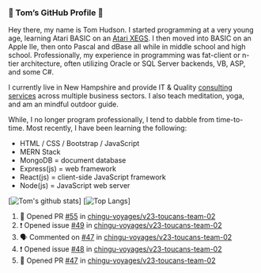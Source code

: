 ### 👋 Tom’s GitHub Profile 👋

Hey there, my name is Tom Hudson. I started programming at a very young age, learning Atari BASIC on an [Atari XEGS](https://en.wikipedia.org/wiki/Atari_XEGS). I then moved into BASIC on an Apple IIe, then onto Pascal and dBase all while in middle school and high school. Professionally, my experience in programming was fat-client or n-tier architecture, often utilizing Oracle or SQL Server backends, VB, ASP, and some C#.


I currently live in New Hampshire and provide IT & Quality [consulting services](https://www.linkedin.com/in/hudsonthomas/) across multiple business sectors. I also teach meditation, yoga, and am an mindful outdoor guide.

While, I no longer program professionally, I tend to dabble from time-to-time. Most recently, I have been learning the following:

- HTML / CSS / Bootstrap / JavaScript
- MERN Stack
- MongoDB = document database
- Express(js) = web framework
- React(js) = client-side JavaScript framework
- Node(js) = JavaScript web server

[![Tom's github stats](https://github-readme-stats.vercel.app/api?username=tomrhudson&count_private=true?theme=merko&show_icons=true)]
[![Top Langs](https://github-readme-stats.vercel.app/api/top-langs/?username=tomrhudson&layout=compact)]

<!--START_SECTION:activity-->
1. 💪 Opened PR [#55](https://github.com/chingu-voyages/v23-toucans-team-02/pull/55) in [chingu-voyages/v23-toucans-team-02](https://github.com/chingu-voyages/v23-toucans-team-02)
2. ❗️ Opened issue [#49](https://github.com/chingu-voyages/v23-toucans-team-02/issues/49) in [chingu-voyages/v23-toucans-team-02](https://github.com/chingu-voyages/v23-toucans-team-02)
3. 🗣 Commented on [#47](https://github.com/chingu-voyages/v23-toucans-team-02/issues/47) in [chingu-voyages/v23-toucans-team-02](https://github.com/chingu-voyages/v23-toucans-team-02)
4. ❗️ Opened issue [#48](https://github.com/chingu-voyages/v23-toucans-team-02/issues/48) in [chingu-voyages/v23-toucans-team-02](https://github.com/chingu-voyages/v23-toucans-team-02)
5. 💪 Opened PR [#47](https://github.com/chingu-voyages/v23-toucans-team-02/pull/47) in [chingu-voyages/v23-toucans-team-02](https://github.com/chingu-voyages/v23-toucans-team-02)
<!--END_SECTION:activity-->
